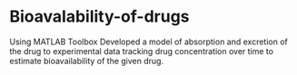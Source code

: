 # Bioavalability-of-drugs
Using MATLAB Toolbox
Developed a model of absorption and excretion of the drug to experimental data tracking drug concentration over time to estimate bioavailability of the given drug.
